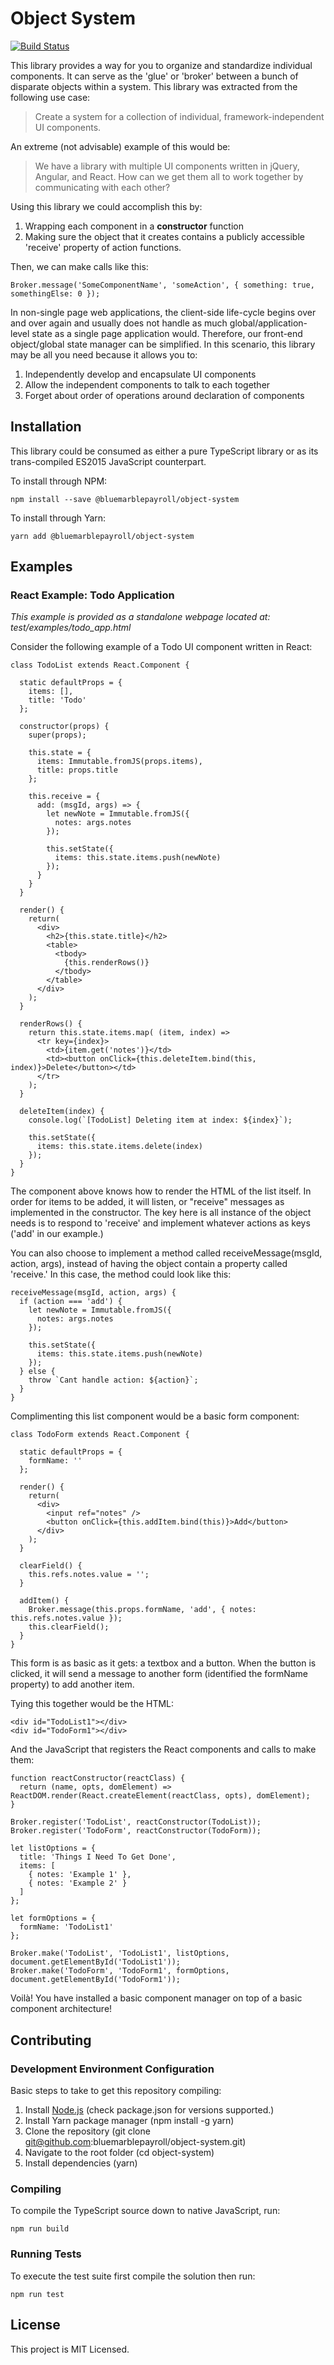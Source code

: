 # Object System

[![Build Status](https://travis-ci.org/bluemarblepayroll/object-system.svg?branch=master)](https://travis-ci.org/bluemarblepayroll/object-system)

This library provides a way for you to organize and standardize individual components.  It can serve as the 'glue' or 'broker' between a bunch of disparate objects within a system.  This library was extracted from the following use case:

> Create a system for a collection of individual, framework-independent UI components.

An extreme (not advisable) example of this would be:

> We have a library with multiple UI components written in jQuery, Angular, and React.  How can we get them all to work together by communicating with each other?

Using this library we could accomplish this by:

1. Wrapping each component in a **constructor** function
2. Making sure the object that it creates contains a publicly accessible 'receive' property of action functions.

Then, we can make calls like this:

````
Broker.message('SomeComponentName', 'someAction', { something: true, somethingElse: 0 });
````

In non-single page web applications, the client-side life-cycle begins over and over again and usually does not handle as much global/application-level state as a single page application would.  Therefore, our front-end object/global state manager can be simplified.  In this scenario, this library may be all you need because it allows you to:

1. Independently develop and encapsulate UI components
1. Allow the independent components to talk to each together
1. Forget about order of operations around declaration of components

## Installation

This library could be consumed as either a pure TypeScript library or as its trans-compiled ES2015 JavaScript counterpart.

To install through NPM:

````
npm install --save @bluemarblepayroll/object-system
````

To install through Yarn:

````
yarn add @bluemarblepayroll/object-system
````

## Examples

### React Example: Todo Application

*This example is provided as a standalone webpage located at: test/examples/todo_app.html*

Consider the following example of a Todo UI component written in React:

````
class TodoList extends React.Component {

  static defaultProps = {
    items: [],
    title: 'Todo'
  };

  constructor(props) {
    super(props);

    this.state = {
      items: Immutable.fromJS(props.items),
      title: props.title
    };

    this.receive = {
      add: (msgId, args) => {
        let newNote = Immutable.fromJS({
          notes: args.notes
        });

        this.setState({
          items: this.state.items.push(newNote)
        });
      }
    }
  }

  render() {
    return(
      <div>
        <h2>{this.state.title}</h2>
        <table>
          <tbody>
            {this.renderRows()}
          </tbody>
        </table>
      </div>
    );
  }

  renderRows() {
    return this.state.items.map( (item, index) =>
      <tr key={index}>
        <td>{item.get('notes')}</td>
        <td><button onClick={this.deleteItem.bind(this, index)}>Delete</button></td>
      </tr>
    );
  }

  deleteItem(index) {
    console.log(`[TodoList] Deleting item at index: ${index}`);

    this.setState({
      items: this.state.items.delete(index)
    });
  }
}
````

The component above knows how to render the HTML of the list itself.  In order for items to be added, it will listen, or "receive" messages as implemented in the constructor.  The key here is all instance of the object needs is to respond to 'receive' and implement whatever actions as keys ('add' in our example.)

You can also choose to implement a method called receiveMessage(msgId, action, args), instead of having the object contain a property called 'receive.'  In this case, the method could look like this:

````
receiveMessage(msgId, action, args) {
  if (action === 'add') {  
    let newNote = Immutable.fromJS({
      notes: args.notes
    });

    this.setState({
      items: this.state.items.push(newNote)
    });
  } else {
    throw `Cant handle action: ${action}`;
  }
}
````

Complimenting this list component would be a basic form component:

````
class TodoForm extends React.Component {

  static defaultProps = {
    formName: ''
  };

  render() {
    return(
      <div>
        <input ref="notes" />
        <button onClick={this.addItem.bind(this)}>Add</button>
      </div>
    );
  }

  clearField() {
    this.refs.notes.value = '';
  }

  addItem() {
    Broker.message(this.props.formName, 'add', { notes: this.refs.notes.value });
    this.clearField();
  }
}
````

This form is as basic as it gets: a textbox and a button.  When the button is clicked, it will send a message to another form (identified the formName property) to add another item.

Tying this together would be the HTML:

````
<div id="TodoList1"></div>
<div id="TodoForm1"></div>
````

And the JavaScript that registers the React components and calls to make them:

````
function reactConstructor(reactClass) {
  return (name, opts, domElement) => ReactDOM.render(React.createElement(reactClass, opts), domElement);
}

Broker.register('TodoList', reactConstructor(TodoList));
Broker.register('TodoForm', reactConstructor(TodoForm));

let listOptions = {
  title: 'Things I Need To Get Done',
  items: [
    { notes: 'Example 1' },
    { notes: 'Example 2' }
  ]
};

let formOptions = {
  formName: 'TodoList1'
};

Broker.make('TodoList', 'TodoList1', listOptions, document.getElementById('TodoList1'));
Broker.make('TodoForm', 'TodoForm1', formOptions, document.getElementById('TodoForm1'));
````

Voilà!  You have installed a basic component manager on top of a basic component architecture!

## Contributing

### Development Environment Configuration

Basic steps to take to get this repository compiling:

1. Install [Node.js](https://nodejs.org) (check package.json for versions supported.)
2. Install Yarn package manager (npm install -g yarn)
3. Clone the repository (git clone git@github.com:bluemarblepayroll/object-system.git)
4. Navigate to the root folder (cd object-system)
5. Install dependencies (yarn)

### Compiling

To compile the TypeScript source down to native JavaScript, run:

````
npm run build
````

### Running Tests

To execute the test suite first compile the solution then run:

````
npm run test
````

## License

This project is MIT Licensed.
